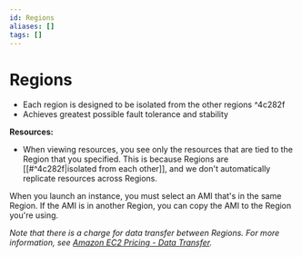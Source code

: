 ```yaml
---
id: Regions
aliases: []
tags: []
---
```


# Regions

- Each region is designed to be isolated from the other regions ^4c282f
- Achieves greatest possible fault tolerance and stability

**Resources:**
- When viewing resources, you see only the resources that are tied to the Region that you specified. This is because Regions are [[#^4c282f|isolated from each other]], and we don't automatically replicate resources across Regions.

When you launch an instance, you must select an AMI that's in the same Region. If the AMI is in another Region, you can copy the AMI to the Region you're using.

*Note that there is a charge for data transfer between Regions. For more information, see [Amazon EC2 Pricing - Data Transfer](https://aws.amazon.com/ec2/pricing/on-demand/#Data_Transfer).*
